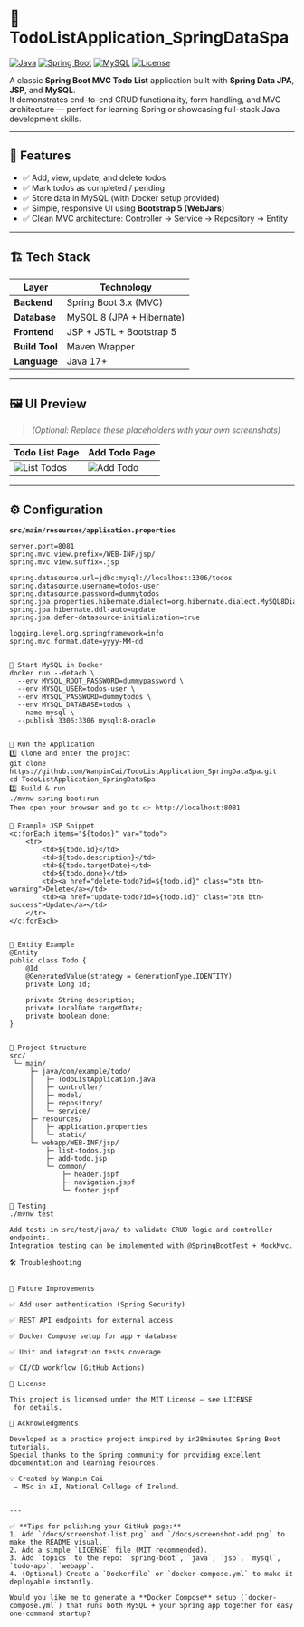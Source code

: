 # 📝 TodoListApplication_SpringDataSpa

[![Java](https://img.shields.io/badge/Java-17+-blue.svg)](https://www.oracle.com/java/)
[![Spring Boot](https://img.shields.io/badge/Spring%20Boot-3.x-brightgreen.svg)](https://spring.io/projects/spring-boot)
[![MySQL](https://img.shields.io/badge/Database-MySQL%208-orange.svg)](https://www.mysql.com/)
[![License](https://img.shields.io/badge/License-MIT-lightgrey.svg)](LICENSE)

A classic **Spring Boot MVC Todo List** application built with **Spring Data JPA**, **JSP**, and **MySQL**.  
It demonstrates end-to-end CRUD functionality, form handling, and MVC architecture — perfect for learning Spring or showcasing full-stack Java development skills.

---

## 🌟 Features

- ✅ Add, view, update, and delete todos  
- ✅ Mark todos as completed / pending  
- ✅ Store data in MySQL (with Docker setup provided)  
- ✅ Simple, responsive UI using **Bootstrap 5 (WebJars)**  
- ✅ Clean MVC architecture: Controller → Service → Repository → Entity  

---

## 🏗️ Tech Stack

| Layer | Technology |
|--------|-------------|
| **Backend** | Spring Boot 3.x (MVC) |
| **Database** | MySQL 8 (JPA + Hibernate) |
| **Frontend** | JSP + JSTL + Bootstrap 5 |
| **Build Tool** | Maven Wrapper |
| **Language** | Java 17+ |

---

## 🖼️ UI Preview

> *(Optional: Replace these placeholders with your own screenshots)*

| Todo List Page | Add Todo Page |
|----------------|----------------|
| ![List Todos](docs/screenshot-list.png) | ![Add Todo](docs/screenshot-add.png) |

---

## ⚙️ Configuration

**`src/main/resources/application.properties`**

```properties
server.port=8081
spring.mvc.view.prefix=/WEB-INF/jsp/
spring.mvc.view.suffix=.jsp

spring.datasource.url=jdbc:mysql://localhost:3306/todos
spring.datasource.username=todos-user
spring.datasource.password=dummytodos
spring.jpa.properties.hibernate.dialect=org.hibernate.dialect.MySQL8Dialect
spring.jpa.hibernate.ddl-auto=update
spring.jpa.defer-datasource-initialization=true

logging.level.org.springframework=info
spring.mvc.format.date=yyyy-MM-dd


🐳 Start MySQL in Docker
docker run --detach \
  --env MYSQL_ROOT_PASSWORD=dummypassword \
  --env MYSQL_USER=todos-user \
  --env MYSQL_PASSWORD=dummytodos \
  --env MYSQL_DATABASE=todos \
  --name mysql \
  --publish 3306:3306 mysql:8-oracle


🚀 Run the Application
1️⃣ Clone and enter the project
git clone https://github.com/WanpinCai/TodoListApplication_SpringDataSpa.git
cd TodoListApplication_SpringDataSpa
2️⃣ Build & run
./mvnw spring-boot:run
Then open your browser and go to 👉 http://localhost:8081

🧩 Example JSP Snippet
<c:forEach items="${todos}" var="todo">
    <tr>
        <td>${todo.id}</td>
        <td>${todo.description}</td>
        <td>${todo.targetDate}</td>
        <td>${todo.done}</td>
        <td><a href="delete-todo?id=${todo.id}" class="btn btn-warning">Delete</a></td>
        <td><a href="update-todo?id=${todo.id}" class="btn btn-success">Update</a></td>
    </tr>
</c:forEach>


🧱 Entity Example
@Entity
public class Todo {
    @Id
    @GeneratedValue(strategy = GenerationType.IDENTITY)
    private Long id;

    private String description;
    private LocalDate targetDate;
    private boolean done;
}


🧰 Project Structure
src/
 └─ main/
     ├─ java/com/example/todo/
     │   ├─ TodoListApplication.java
     │   ├─ controller/
     │   ├─ model/
     │   ├─ repository/
     │   └─ service/
     ├─ resources/
     │   ├─ application.properties
     │   └─ static/
     └─ webapp/WEB-INF/jsp/
         ├─ list-todos.jsp
         ├─ add-todo.jsp
         └─ common/
             ├─ header.jspf
             ├─ navigation.jspf
             └─ footer.jspf

🧪 Testing
./mvnw test

Add tests in src/test/java/ to validate CRUD logic and controller endpoints.
Integration testing can be implemented with @SpringBootTest + MockMvc.

🛠️ Troubleshooting


🧭 Future Improvements

✅ Add user authentication (Spring Security)

✅ REST API endpoints for external access

✅ Docker Compose setup for app + database

✅ Unit and integration tests coverage

✅ CI/CD workflow (GitHub Actions)

📄 License

This project is licensed under the MIT License — see LICENSE
 for details.

🙌 Acknowledgments

Developed as a practice project inspired by in28minutes Spring Boot tutorials.
Special thanks to the Spring community for providing excellent documentation and learning resources.

💡 Created by Wanpin Cai
 — MSc in AI, National College of Ireland.


---

✅ **Tips for polishing your GitHub page:**
1. Add `/docs/screenshot-list.png` and `/docs/screenshot-add.png` to make the README visual.  
2. Add a simple `LICENSE` file (MIT recommended).  
3. Add `topics` to the repo: `spring-boot`, `java`, `jsp`, `mysql`, `todo-app`, `webapp`.  
4. (Optional) Create a `Dockerfile` or `docker-compose.yml` to make it deployable instantly.

Would you like me to generate a **Docker Compose** setup (`docker-compose.yml`) that runs both MySQL + your Spring app together for easy one-command startup?


